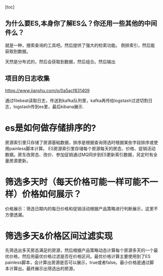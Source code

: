 [toc]



## 为什么要ES,本身你了解ES么？你还用一些其他的中间件么？

就是一种，搜索查询的工具吧。然后提供了强大的检索功能。
倒排索引，然后能获取到数据。

天然是分布式的，然后会获取到数据，然后组合。然后输出

## 项目的日志收集
https://www.jianshu.com/p/0a5acf831409

通过filebeat读取日志，传送到kafka队列里，kafka再传给logstash过滤切割日志，logstash传到es里，最后kibana展示.

# es是如何做存储排序的?
房源索引里只存储了房源基础数据，排序是根据查询筛选时根据某些字段排序或使用painless脚本计算。
ES房源索引里存储每个房源每天的房态、价格、促销活动数据。房东改房态、改价、参加促销通过MQ同步到ES更新索引数据，另定时有全量房源更新。

# 筛选多天时（每天价格可能一样可能不一样）价格如何展示？
价格展示：筛选日期内的每日价格和促销活动根据产品策略进行判断展示，这里不方便透漏。

# 筛选多天&价格区间过滤实现
先筛选出多天房态满足的房源，然后根据产品策略动态计算每个房源多天的一个最优价格，然后用最优价格过滤是否在价格区间。最优价格计算主要使用到了ES painless脚本，会计算出房源是否可以展示，true或者false。最小价格是通过脚本计算出。最终展示出筛选出的房源。